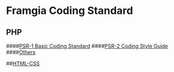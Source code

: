 # Framgia Coding Standard

## PHP
####[PSR-1 Basic Coding Standard](https://github.com/php-fig/fig-standards/blob/master/accepted/PSR-1-basic-coding-standard.md)
####[PSR-2 Coding Style Guide](https://github.com/php-fig/fig-standards/blob/master/accepted/PSR-2-coding-style-guide.md)
####[Others](./php/others.md)

##[HTML-CSS](html_css/standard.md)

